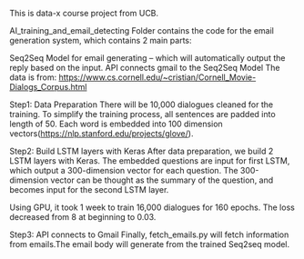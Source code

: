 This is data-x course project from UCB.

AI_training_and_email_detecting Folder contains the code for the email generation system, which contains 2 main parts:

Seq2Seq Model for email generating – which will automatically output the reply based on the input.
API connects gmail to the Seq2Seq Model
The data is from: https://www.cs.cornell.edu/~cristian/Cornell_Movie-Dialogs_Corpus.html

Step1: Data Preparation There will be 10,000 dialogues cleaned for the training. To simplify the training process, all sentences are padded into length of 50. Each word is embedded into 100 dimension vectors(https://nlp.stanford.edu/projects/glove/).

Step2: Build LSTM layers with Keras After data preparation, we build 2 LSTM layers with Keras. The embedded questions are input for first LSTM, which output a 300-dimension vector for each question. The 300-dimension vector can be thought as the summary of the question, and becomes input for the second LSTM layer.

Using GPU, it took 1 week to train 16,000 dialogues for 160 epochs. The loss decreased from 8 at beginning to 0.03.

Step3: API connects to Gmail Finally, fetch_emails.py will fetch information from emails.The email body will generate from the trained Seq2seq model.
